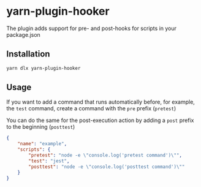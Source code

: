 # yarn-plugin-hooker

The plugin adds support for pre- and post-hooks for scripts in your package.json

## Installation
```bash
yarn dlx yarn-plugin-hooker
```

## Usage

If you want to add a command that runs automatically before, for example, the `test` command, create a command with the `pre` prefix (`pretest`)

You can do the same for the post-execution action by adding a `post` prefix to the beginning (`posttest`)

```json
{
    "name": "example",
    "scripts": {
        "pretest": "node -e \"console.log('pretest command')\"",
        "test": "jest",
        "posttest": "node -e \"console.log('posttest command')\""
    }
}
```

